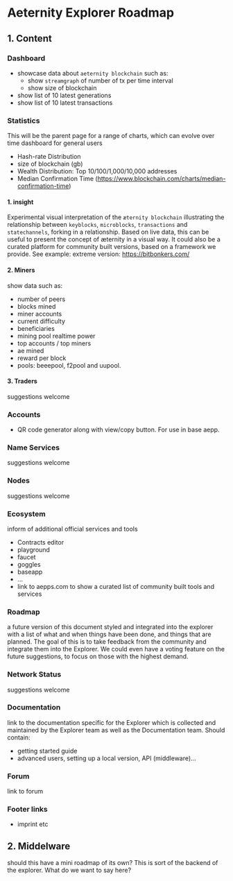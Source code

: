 # Aeternity Explorer Roadmap

## 1. Content
### Dashboard
- showcase data about `aeternity blockchain` such as: 
  - show `streamgraph` of number of tx per time interval
  - show size of blockchain 
- show list of 10 latest generations
- show list of 10 latest transactions 
### Statistics
This will be the parent page for a range of charts, which can evolve over time
dashboard for general users
- Hash-rate Distribution
- size of blockchain (gb)
- Wealth Distribution: Top 10/100/1,000/10,000 addresses
- Median Confirmation Time (https://www.blockchain.com/charts/median-confirmation-time)

#### 1. insight
Experimental visual interpretation of the `æternity blockchain` illustrating the relationship between `keyblocks`, `microblocks`, `transactions` and `statechannels`, forking in a relationship. 
Based on live data, this can be useful to present the concept of æternity in a visual way. 
It could also be a curated platform for community built versions, based on a framework we provide. See example:
extreme version: https://bitbonkers.com/
 
#### 2. Miners
show data such as:
- number of peers
- blocks mined
- miner accounts
- current difficulty
- beneficiaries
- mining pool realtime power
- top accounts / top miners
- ae mined
- reward per block
- pools: beeepool, f2pool and uupool.

#### 3. Traders
suggestions welcome
### Accounts
- QR code generator along with view/copy button. For use in base aepp.
### Name Services
suggestions welcome
### Nodes
suggestions welcome
### Ecosystem
inform of additional official services and tools
- Contracts editor
- playground
- faucet
- goggles
- baseapp
- …
- link to aepps.com to show a curated list of community built tools and services

### Roadmap
a future version of this document styled and integrated into the explorer with a list of what and when things have been done, and things that are planned.
The goal of this is to take feedback from the community and integrate them into the Explorer. 
We could even have a voting feature on the future suggestions, to focus on those with the highest demand. 

### Network Status
suggestions welcome
### Documentation
link to the documentation specific for the Explorer which is collected and maintained by the Explorer team as well as the Documentation team.
Should contain: 
- getting started guide
- advanced users, setting up a local version, API (middleware)…
### Forum
link to forum
### Footer links
- imprint etc  
## 2. Middelware
should this have a mini roadmap of its own? This is sort of the backend of the explorer. What do we want to say here?


